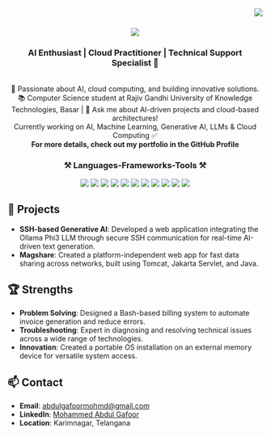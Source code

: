 <img align="right" src="https://visitor-badge.laobi.icu/badge?page_id=abdulgafoormohmd.abdulgafoormohmd" />

<h1 align="center">
    <img src="https://readme-typing-svg.herokuapp.com/?font=Righteous&size=35&center=true&vCenter=true&width=500&height=70&duration=4000&lines=Programmer+👋;+AI+Enthusiast!;+Cloud+Practitioner!;" />
</h1>

<h3 align="center"><strong>AI Enthusiast | Cloud Practitioner | Technical Support Specialist 🚀</strong></h3>

<br/>

<div align="center">
    🌟 Passionate about AI, cloud computing, and building innovative solutions.
    <br/>
    📚 Computer Science student at Rajiv Gandhi University of Knowledge Technologies, Basar | 💬 Ask me about AI-driven projects and cloud-based architectures!
    <br/>
    Currently working on AI, Machine Learning, Generative AI, LLMs & Cloud Computing ✅
    <br/>
    <strong>For more details, check out my portfolio in the GitHub Profile</strong>
</div>

<h3 align="center">⚒️ Languages-Frameworks-Tools ⚒️</h3>
<div align="center">
    <img src="https://img.shields.io/badge/Java-ED8B00?style=for-the-badge&logo=java&logoColor=white" />
    <img src="https://img.shields.io/badge/Python-FFD43B?style=for-the-badge&logo=python&logoColor=blue" />
    <img src="https://img.shields.io/badge/HTML5-E34F26?style=for-the-badge&logo=html5&logoColor=white" />
    <img src="https://img.shields.io/badge/CSS3-1572B6?style=for-the-badge&logo=css3&logoColor=white" />
    <img src="https://img.shields.io/badge/JavaScript-323330?style=for-the-badge&logo=javascript&logoColor=F7DF1E" />
    <img src="https://img.shields.io/badge/MongoDB-4EA94B?style=for-the-badge&logo=mongodb&logoColor=white" />
    <img src="https://img.shields.io/badge/MySQL-005C84?style=for-the-badge&logo=mysql&logoColor=white" />
    <img src="https://img.shields.io/badge/AWS-232F3E?style=for-the-badge&logo=amazon-aws&logoColor=white" />
    <img src="https://img.shields.io/badge/Azure-0078D4?style=for-the-badge&logo=microsoft-azure&logoColor=white" />
    <img src="https://img.shields.io/badge/OpenSSH-000000?style=for-the-badge&logo=openssh&logoColor=white" />
    <img src="https://img.shields.io/badge/GitHub-100000?style=for-the-badge&logo=github&logoColor=white" />
</div>

## 🔧 Projects
- **SSH-based Generative AI**: Developed a web application integrating the Ollama Phi3 LLM through secure SSH communication for real-time AI-driven text generation.
- **Magshare**: Created a platform-independent web app for fast data sharing across networks, built using Tomcat, Jakarta Servlet, and Java.

## 🏆 Strengths
- **Problem Solving**: Designed a Bash-based billing system to automate invoice generation and reduce errors.
- **Troubleshooting**: Expert in diagnosing and resolving technical issues across a wide range of technologies.
- **Innovation**: Created a portable OS installation on an external memory device for versatile system access.

## 📫 Contact
- **Email**: [abdulgafoormohmd@gmail.com](mailto:abdulgafoormohmd@gmail.com)
- **LinkedIn**: [Mohammed Abdul Gafoor](https://www.linkedin.com/in/mohammed-abdul-gafoor-9872a2229/)
- **Location**: Karimnagar, Telangana
